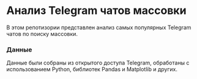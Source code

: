 # Анализ Telegram чатов массовки
В этом репотизории представлен анализ самых популярных Telegram чатов по поиску массовки.

### Данные
Данные были собраны из открытого доступа Telegram, обработаны с использованием Python, библиотек Pandas и Matplotlib и других.
